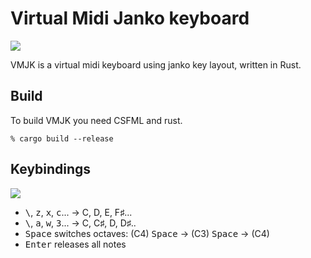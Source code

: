 # Virtual Midi Janko keyboard

![](http://i.imgur.com/31hAQki.png)

VMJK is a virtual midi keyboard using janko key layout, written in Rust.

## Build

To build VMJK you need CSFML and rust.

```
% cargo build --release
```

## Keybindings

![](http://i.stack.imgur.com/VJEZC.jpg)

- <kbd>\\</kbd>, <kbd>z</kbd>, <kbd>x</kbd>, <kbd>c</kbd>... → C, D, E, F♯... 
- <kbd>\\</kbd>, <kbd>a</kbd>, <kbd>w</kbd>, <kbd>3</kbd>... → C, C♯, D, D♯..
- <kbd>Space</kbd> switches octaves: (C4) <kbd>Space</kbd> → (C3) <kbd>Space</kbd> → (C4)
- <kbd>Enter</kbd> releases all notes
